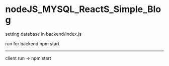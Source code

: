# nodeJS_MYSQL_ReactS_Simple_Blog


setting database in backend/index.js

run for backend npm start


---------------------------------

client run -> npm start

